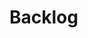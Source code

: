 <!--
  COLUMN: Backlog
  FILE: backlog.md
  PURPOSE: Mirrors the "Backlog" column in Trello. All cards/issues from this column will appear here in strict project formatting.
  FORMATTING RULES:
    - Each card/issue must be boxed by START and END separators as shown in the README.
    - Card content must be kept between matching separators.
    - Never add blank lines inside a card block; always leave two blank lines between card blocks.
    - Card title and column name must match Trello exactly.
    - When moving cards between files, copy the entire block from START to END, inclusive.
  MAPPING:
    - Add both LIST_ID and FILE path to your .env file for scripts to auto-map.
      Example:
        LIST_ID_INPROGRESS=xxxxxxxxx
        FILE_INPROGRESS=in-progress.md
  -->
# Backlog

